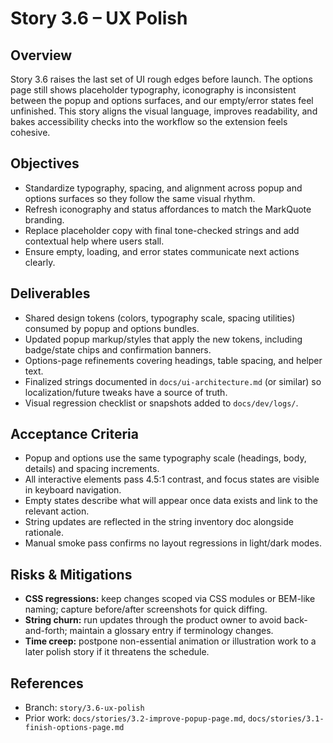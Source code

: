 # Story 3.6 – UX Polish

## Overview

Story 3.6 raises the last set of UI rough edges before launch. The options page
still shows placeholder typography, iconography is inconsistent between the
popup and options surfaces, and our empty/error states feel unfinished. This
story aligns the visual language, improves readability, and bakes accessibility
checks into the workflow so the extension feels cohesive.

## Objectives

- Standardize typography, spacing, and alignment across popup and options
  surfaces so they follow the same visual rhythm.
- Refresh iconography and status affordances to match the MarkQuote branding.
- Replace placeholder copy with final tone-checked strings and add contextual
  help where users stall.
- Ensure empty, loading, and error states communicate next actions clearly.

## Deliverables

- Shared design tokens (colors, typography scale, spacing utilities) consumed by
  popup and options bundles.
- Updated popup markup/styles that apply the new tokens, including badge/state
  chips and confirmation banners.
- Options-page refinements covering headings, table spacing, and helper text.
- Finalized strings documented in `docs/ui-architecture.md` (or similar) so
  localization/future tweaks have a source of truth.
- Visual regression checklist or snapshots added to `docs/dev/logs/`.

## Acceptance Criteria

- Popup and options use the same typography scale (headings, body, details) and
  spacing increments.
- All interactive elements pass 4.5:1 contrast, and focus states are visible in
  keyboard navigation.
- Empty states describe what will appear once data exists and link to the
  relevant action.
- String updates are reflected in the string inventory doc alongside rationale.
- Manual smoke pass confirms no layout regressions in light/dark modes.

## Risks & Mitigations

- **CSS regressions:** keep changes scoped via CSS modules or BEM-like naming;
  capture before/after screenshots for quick diffing.
- **String churn:** run updates through the product owner to avoid
  back-and-forth; maintain a glossary entry if terminology changes.
- **Time creep:** postpone non-essential animation or illustration work to a
  later polish story if it threatens the schedule.

## References

- Branch: `story/3.6-ux-polish`
- Prior work: `docs/stories/3.2-improve-popup-page.md`,
  `docs/stories/3.1-finish-options-page.md`
